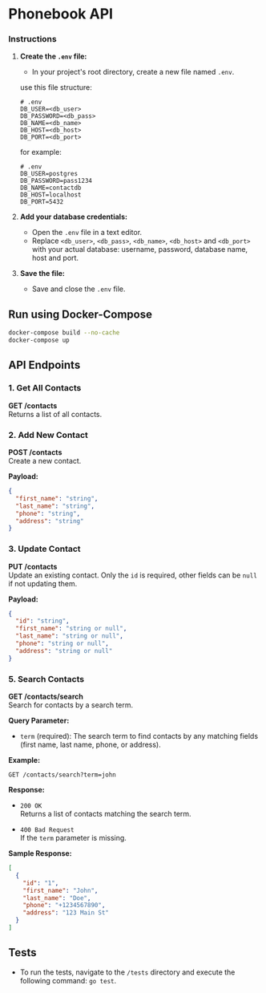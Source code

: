# Phonebook API


### Instructions

1. **Create the `.env` file:**
   - In your project's root directory, create a new file named `.env`. 

   use this file structure:
    ```
    # .env
    DB_USER=<db_user>
    DB_PASSWORD=<db_pass>
    DB_NAME=<db_name>
    DB_HOST=<db_host>
    DB_PORT=<db_port>
    ```
    for example:
   ```
   # .env
   DB_USER=postgres
   DB_PASSWORD=pass1234
   DB_NAME=contactdb
   DB_HOST=localhost
   DB_PORT=5432
   ```
   
2. **Add your database credentials:**
   - Open the `.env` file in a text editor.
   - Replace `<db_user>`, `<db_pass>`, `<db_name>`, `<db_host>` and `<db_port>`
     with your actual database: username, password, database name, host and port.

3. **Save the file:**
   - Save and close the `.env` file.


## Run using Docker-Compose

```bash
docker-compose build --no-cache
docker-compose up
```




## API Endpoints

### 1. Get All Contacts
**GET /contacts**  
Returns a list of all contacts.

### 2. Add New Contact
**POST /contacts**  
Create a new contact.

**Payload:**
```json
{
  "first_name": "string",
  "last_name": "string",
  "phone": "string",
  "address": "string"
}
```

### 3. Update Contact
**PUT /contacts**  
Update an existing contact. Only the `id` is required, other fields can be `null` if not updating them.

**Payload:**
```json
{
  "id": "string",
  "first_name": "string or null",
  "last_name": "string or null",
  "phone": "string or null",
  "address": "string or null"
}
```

### 5. Search Contacts
**GET /contacts/search**  
Search for contacts by a search term.

**Query Parameter:**
- `term` (required): The search term to find contacts by any matching fields (first name, last name, phone, or address).

**Example:**
```
GET /contacts/search?term=john
```

**Response:**
- `200 OK`  
  Returns a list of contacts matching the search term.
  
- `400 Bad Request`  
  If the `term` parameter is missing.

**Sample Response:**
```json
[
  {
    "id": "1",
    "first_name": "John",
    "last_name": "Doe",
    "phone": "+1234567890",
    "address": "123 Main St"
  }
]
```


## Tests
- To run the tests, navigate to the `/tests` directory and execute the following command: `go test`.
